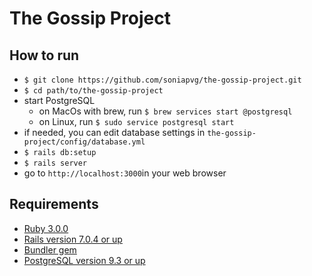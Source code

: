 # The Gossip Project

## How to run

- `$ git clone https://github.com/soniapvg/the-gossip-project.git`
- `$ cd path/to/the-gossip-project`
- start PostgreSQL
   - on MacOs with brew, run `$ brew services start @postgresql`
   - on Linux, run `$ sudo service postgresql start`
- if needed, you can edit database settings in `the-gossip-project/config/database.yml`
- `$ rails db:setup`
- `$ rails server`
- go to `http://localhost:3000`in your web browser

## Requirements

- [Ruby 3.0.0](https://www.ruby-lang.org)
- [Rails version 7.0.4 or up](https://rubyonrails.org)
- [Bundler gem](https://bundler.io)
- [PostgreSQL version 9.3 or up](https://www.postgresql.org)
